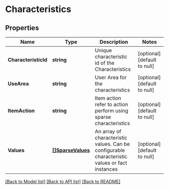 # Characteristics

## Properties
Name | Type | Description | Notes
------------ | ------------- | ------------- | -------------
**CharacteristicId** | **string** | Unique characteristic id of the Characteristics | [optional] [default to null]
**UseArea** | **string** | User Area for the characteristics | [optional] [default to null]
**ItemAction** | **string** | Item action refer to action perform using sparse characteristics | [optional] [default to null]
**Values** | [**[]SparseValues**](SparseValues.md) | An array of characteristic values. Can be configurable characteristic  values or fact instances | [optional] [default to null]

[[Back to Model list]](../README.md#documentation-for-models) [[Back to API list]](../README.md#documentation-for-api-endpoints) [[Back to README]](../README.md)


